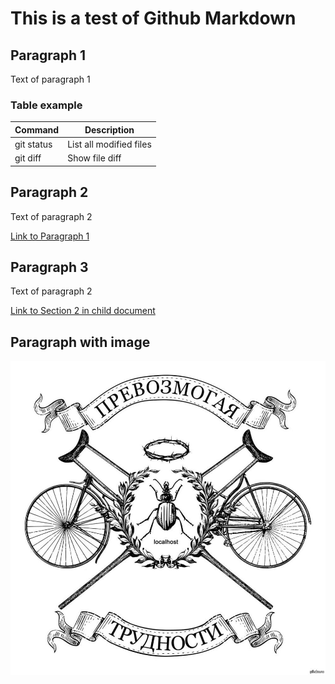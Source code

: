 # This is a test of Github Markdown

## Paragraph 1

Text of paragraph 1


### Table example

| Command | Description |
| ---------------- | --- |
| git status | List all modified files |
| git diff | Show file diff |

## Paragraph 2

Text of paragraph 2

[Link to Paragraph 1](#paragraph-1)


## Paragraph 3

Text of paragraph 2

[Link to Section 2 in child document](child.md/#section-2)


## Paragraph with image


![Some image](img/test.jpg)

